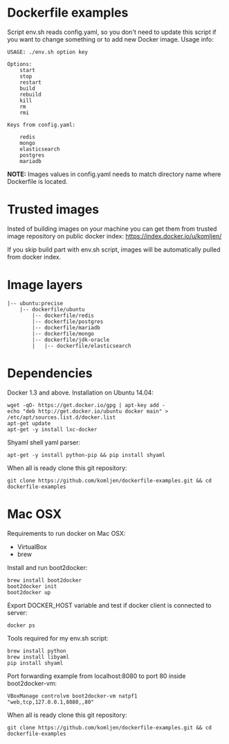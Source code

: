 Dockerfile examples
======

Script env.sh reads config.yaml, so you don't need to update this script if you want to change something or to add new Docker image. Usage info:

    USAGE: ./env.sh option key

    Options:
        start
        stop
        restart
        build
        rebuild
        kill
        rm
        rmi

    Keys from config.yaml:

        redis
        mongo
        elasticsearch
        postgres
        mariadb

**NOTE:**
Images values in config.yaml needs to match directory name where Dockerfile is located.

Trusted images
======

Insted of building images on your machine you can get them from trusted image repository on public docker index:
https://index.docker.io/u/komljen/

If you skip build part with env.sh script, images will be automatically pulled from docker index.

Image layers
======

    |-- ubuntu:precise
	    |-- dockerfile/ubuntu
	        |-- dockerfile/redis
	        |-- dockerfile/postgres
	        |-- dockerfile/mariadb
	        |-- dockerfile/mongo
	        |-- dockerfile/jdk-oracle
	        |   |-- dockerfile/elasticsearch

Dependencies
======

Docker 1.3 and above. Installation on Ubuntu 14.04:

    wget -qO- https://get.docker.io/gpg | apt-key add -
    echo "deb http://get.docker.io/ubuntu docker main" > /etc/apt/sources.list.d/docker.list
    apt-get update
    apt-get -y install lxc-docker

Shyaml shell yaml parser:

    apt-get -y install python-pip && pip install shyaml

When all is ready clone this git repository:

    git clone https://github.com/komljen/dockerfile-examples.git && cd dockerfile-examples

Mac OSX
======

Requirements to run docker on Mac OSX:

- VirtualBox
- brew

Install and run boot2docker:

    brew install boot2docker
    boot2docker init
    boot2docker up

Export DOCKER_HOST variable and test if docker client is connected to server:

    docker ps

Tools required for my env.sh script:

    brew install python
    brew install libyaml
    pip install shyaml

Port forwarding example from localhost:8080 to port 80 inside boot2docker-vm:

    VBoxManage controlvm boot2docker-vm natpf1 "web,tcp,127.0.0.1,8080,,80"

When all is ready clone this git repository:

    git clone https://github.com/komljen/dockerfile-examples.git && cd dockerfile-examples
